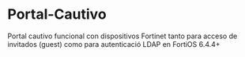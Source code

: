 # Portal-Cautivo
Portal cautivo funcional con dispositivos Fortinet tanto para acceso de invitados (guest) como para autenticació LDAP en FortiOS 6.4.4+

